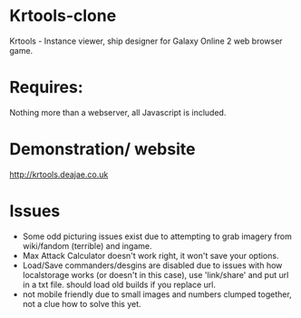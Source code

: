 # Krtools-clone
Krtools - Instance viewer, ship designer for Galaxy Online 2 web browser game.
# Requires:
Nothing more than a webserver, all Javascript is included.
# Demonstration/ website
http://krtools.deajae.co.uk

# Issues
- Some odd picturing issues exist due to attempting to grab imagery from wiki/fandom (terrible) and ingame.
- Max Attack Calculator doesn't work right, it won't save your options.
- Load/Save commanders/desgins are disabled due to issues with how localstorage works (or doesn't in this case), use 'link/share' and put url in a txt file. should load old builds if you replace url.
- not mobile friendly due to small images and numbers clumped together, not a clue how to solve this yet.
